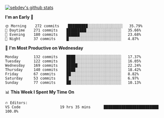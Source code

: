 [![sebdev's github stats](https://github-readme-stats.vercel.app/api?username=sebdeveloper6952)](https://github.com/anuraghazra/github-readme-stats)
<!--START_SECTION:waka-->
**I'm an Early 🐤** 

```text
🌞 Morning    272 commits    █████████░░░░░░░░░░░░░░░░   35.79% 
🌆 Daytime    271 commits    █████████░░░░░░░░░░░░░░░░   35.66% 
🌃 Evening    180 commits    ██████░░░░░░░░░░░░░░░░░░░   23.68% 
🌙 Night      37 commits     █░░░░░░░░░░░░░░░░░░░░░░░░   4.87%

```
📅 **I'm Most Productive on Wednesday** 

```text
Monday       132 commits    ████░░░░░░░░░░░░░░░░░░░░░   17.37% 
Tuesday      122 commits    ████░░░░░░░░░░░░░░░░░░░░░   16.05% 
Wednesday    169 commits    █████░░░░░░░░░░░░░░░░░░░░   22.24% 
Thursday     140 commits    ████░░░░░░░░░░░░░░░░░░░░░   18.42% 
Friday       67 commits     ██░░░░░░░░░░░░░░░░░░░░░░░   8.82% 
Saturday     53 commits     █░░░░░░░░░░░░░░░░░░░░░░░░   6.97% 
Sunday       77 commits     ██░░░░░░░░░░░░░░░░░░░░░░░   10.13%

```


📊 **This Week I Spent My Time On** 

```text
🔥 Editors: 
VS Code                  19 hrs 35 mins      █████████████████████████   100.0%

```


<!--END_SECTION:waka-->
